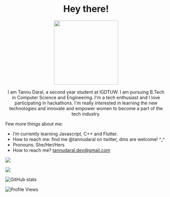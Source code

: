 <h1 align=center> Hey there! </h1>
<p align="center">
<img src="https://user-images.githubusercontent.com/70472388/137866328-fe2828b5-ec09-4260-a87f-b265dcdd64ac.png" width="200" height="200"/>
</p>

<p align=center>I am Tannu Daral, a second year student at IGDTUW. I am pursuing B.Tech in Computer Science and Engineering. I'm a tech enthusiast and I love participating in hackathons. I'm really interested in learning the new technologies and innovate and empower women to become a part of the tech industry.</p>

Few more things about me: 

- I’m currently learning Javascript, C++ and Flutter.
- How to reach me: find me @tannudaral on twitter, dms are welcome! ^_^
- Pronouns: She/Her/Hers
- How to reach me? tannudaral.dev@gmail.com

![](https://img.shields.io/badge/OS-Windows|Linux-informational?style=&logo=<LOGO_NAME>&logoColor=white&color=000000)

![](https://img.shields.io/badge/Languages-C/C++|HTML5|CSS3|Javascript|Dart-informational?style=&logo=code&logoColor=white&color=000000)

![GitHub stats](https://github-readme-stats.vercel.app/api?username=tannudaral&hide=stars&count_private=true&show_icons=true&theme=cobalt)

![Profile Views](https://komarev.com/ghpvc/?username=tannudaral&color=000000)
